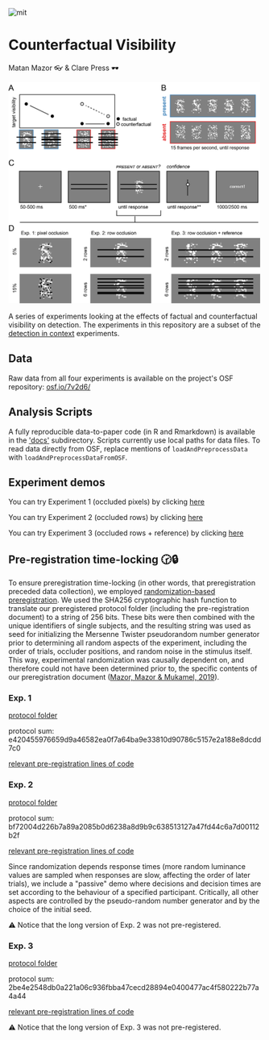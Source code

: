![mit](https://img.shields.io/badge/License-MIT-blue.svg)

# Counterfactual Visibility
Matan Mazor 👓 & Clare Press 🕶️

<img src="docs/figures/design_occlusion_noisy_stim.png" alt="Rationale and experimental design for Experiments 1-3. A) occluding more of a target letter decreases its visibility (black markers). Occlusion has no effect on target visibility when the target is absent, but it affects *counterfactual visibility* (white markers): the expected visibility of the target, had it been present. B) example frames from target-present (blue) and target-absent (red) trials. C) trial structure in Exp. 2. D) occlusion conditions in the three experiments. In Exp. 1, on different trials we occluded a random subset of 5% or 15% of the pixels in the stimulus. In Exp. 2 and 3, on different trials we occluded a random subset of 2 or 6 pixel rows. In Exp. 3, the task-relevant stimulus was falnkered by two reference stimuli that, known to the subject, always had the target letter in them. Participants performed two 32-trial blocks in which the target was the letter S and two blocks in which the target was the letter A. The order of the two letters was randomised between participants. *The occluder preview screen only appeared in Exp. 2 and 3. **Confidence ratings were given only in Exp. 2, blocks 3 and 4" width="500"/>

A series of experiments looking at the effects of factual and counterfactual visibility on detection. 
The experiments in this repository are a subset of the [detection in context](https://github.com/matanmazor/detectionInContext) experiments.

## Data
Raw data from all four experiments is available on the project's OSF repository: [osf.io/7v2d6/](https://osf.io/7v2d6/)

## Analysis Scripts
A fully reproducible data-to-paper code (in R and Rmarkdown) is available in the ['docs'](https://github.com/matanmazor/counterfactualVisibility/blob/main/docs/occlusion.Rmd) subdirectory. Scripts currently use local paths for data files. To read data directly from OSF, replace mentions of `loadAndPreprocessData` with `loadAndPreprocessDataFromOSF`.

## Experiment demos

You can try Experiment 1 (occluded pixels) by clicking [here](https://matanmazor.github.io/counterfactualVisibility/experiments/demos/Exp1pixels)

You can try Experiment 2 (occluded rows) by clicking [here](https://matanmazor.github.io/counterfactualVisibility/experiments/demos/Exp2rows)

You can try Experiment 3 (occluded rows + reference) by clicking [here](https://matanmazor.github.io/counterfactualVisibility/experiments/demos/Exp3reference)

## Pre-registration time-locking 🕝🔒

To ensure preregistration time-locking (in other words, that preregistration preceded data collection), we employed [randomization-based preregistration](https://medium.com/@mazormatan/cryptographic-preregistration-from-newton-to-fmri-df0968377bb2). We used the SHA256 cryptographic hash function to translate our preregistered protocol folder (including the pre-registration document) to a string of 256 bits. These bits were then combined with the unique identifiers of single subjects, and the resulting string was used as seed for initializing the Mersenne Twister pseudorandom number generator prior to determining all random aspects of the experiment, including the order of trials, occluder positions, and random noise in the stimulus itself. This way, experimental randomization was causally dependent on, and therefore could not have been determined prior to, the specific contents of our preregistration document ([Mazor, Mazor & Mukamel, 2019](https://doi.org/10.1111/ejn.14278)).

### Exp. 1
[protocol folder](https://github.com/matanmazor/counterfactualVisibility/blob/main/experiments/Exp1pixels/version2/protocolFolder.zip)

protocol sum: e420455976659d9a46582ea0f7a64ba9e33810d90786c5157e2a188e8dcdd7c0

[relevant pre-registration lines of code](https://github.com/matanmazor/counterfactualVisibility/blob/ead8cfad719049a3eb9a36ff1e72ed747f4bf820/experiments/Exp1pixels/version2/webpage/index.html#L470-L482)

### Exp. 2
[protocol folder](https://github.com/matanmazor/reverseCorrelation/blob/cbba2d43c2ddfb0c021ee0c15b7d5b03eddd34d8/experiments/Experiment2/protocol_folder.zip)

protocol sum: bf72004d226b7a89a2085b0d6238a8d9b9c638513127a47fd44c6a7d00112b2f

[relevant pre-registration lines of code](https://github.com/matanmazor/counterfactualVisibility/blob/41b46eabd6e3eb9609519be0743b34c137c7231e/experiments/Exp2rows/protocolFolder/webpage/index.html#L513-L525)

Since randomization depends response times (more random luminance values are sampled when responses are slow, affecting the order of later trials), we include a "passive" demo where decisions and decision times are set according to the behaviour of a specified participant. Critically, all other aspects are controlled by the pseudo-random number generator and by the choice of the initial seed. 

⚠️ Notice that the long version of Exp. 2 was not pre-registered. 

### Exp. 3
[protocol folder](https://github.com/matanmazor/counterfactualVisibility/blob/main/experiments/Exp3reference/protocolFolder.zip)

protocol sum: 2be4e2548db0a221a06c936fbba47cecd28894e0400477ac4f580222b77a4a44

[relevant pre-registration lines of code](https://github.com/matanmazor/counterfactualVisibility/blob/41b46eabd6e3eb9609519be0743b34c137c7231e/experiments/Exp3reference/webpage/index.html#L466-L478)

⚠️ Notice that the long version of Exp. 3 was not pre-registered. 




